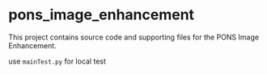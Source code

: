 # pons_image_enhancement

This project contains source code and supporting files for the PONS Image Enhancement.

use `mainTest.py` for local test
